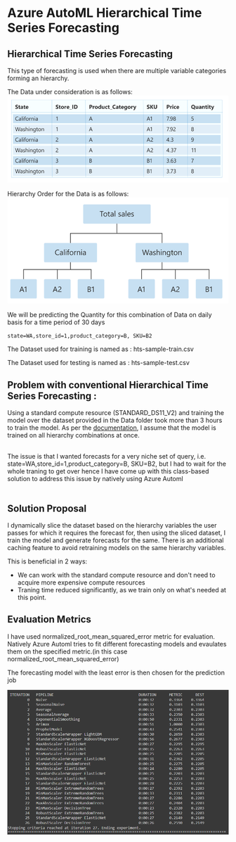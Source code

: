 # Azure AutoML Hierarchical Time Series Forecasting

## Hierarchical Time Series Forecasting<br>

This type of forecasting is used when there are multiple variable categories forming an hierarchy.

The Data under consideration is as follows:<br>
![Data](./pics/data.png)

Hierarchy Order for the Data is as follows: <br>
![Hierarchy Image](./pics/hierarchy.png)

We will be predicting the Quantity for this combination of Data on daily basis for a time period of 30 days

```
state=WA,store_id=1,product_category=B, SKU=B2
```

The Dataset used for training is named as :
hts-sample-train.csv

The Dataset used for testing is named as :
hts-sample-test.csv

## Problem with conventional Hierarchical Time Series Forecasting :

Using a standard compute resource (STANDARD_DS11_V2) and training the model over the dataset provided in the Data folder took more than 3 hours to train the model. As per the [documentation](https://docs.microsoft.com/en-us/azure/machine-learning/how-to-auto-train-forecast), I assume that the model is trained on all hierarchy combinations at once.<br><br>

The issue is that I wanted forecasts for a very niche set of query, i.e. state=WA,store_id=1,product_category=B, SKU=B2, but I had to wait for the whole traning to get over hence I have come up with this class-based solution to address this issue by natively using Azure Automl <br><br>

## Solution Proposal<br>

I dynamically slice the dataset based on the hierarchy variables the user passes for which it requires the forecast for, then using the sliced dataset, I train the model and generate forecasts for the same. There is an additional caching feature to avoid retraining models on the same hierarchy variables.

This is beneficial in 2 ways:<br>

- We can work with the standard compute resource and don't need to acquire more expensive compute resources
- Traning time reduced significantly, as we train only on what's needed at this point.

## Evaluation Metrics<br>

I have used normalized_root_mean_squared_error metric for evaluation.<br>
Natively Azure Automl tries to fit different forecasting models and evaulates them on the specified metric.(in this case normalized_root_mean_squared_error)

The forecasting model with the least error is then chosen for the prediction job

![Results](./pics/result.png)
